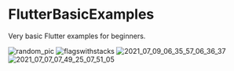 # FlutterBasicExamples
 
 Very basic Flutter examples for beginners.
 
 
![random_pic](https://user-images.githubusercontent.com/60571747/124717771-1df40680-df0e-11eb-9db5-4e494654dc18.gif) ![flagswithstacks](https://user-images.githubusercontent.com/60571747/124874468-74297e00-dfd0-11eb-9b0e-8ae1e18cda9c.gif) ![2021_07_09_06_35_57_06_36_37](https://user-images.githubusercontent.com/60571747/125035800-ecf50c80-e09a-11eb-9481-878f0da2b172.gif) ![2021_07_07_07_49_25_07_51_05](https://user-images.githubusercontent.com/60571747/124721162-898ba300-df11-11eb-83ef-7f4941a7f7cb.gif)

